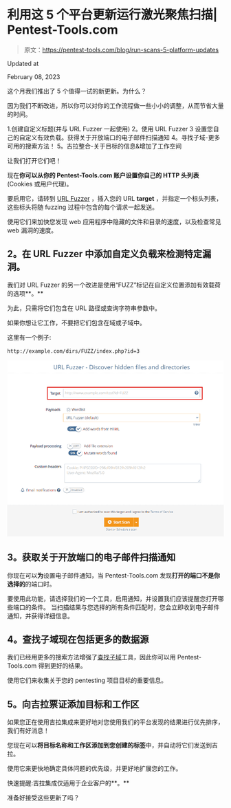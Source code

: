 # 利用这 5 个平台更新运行激光聚焦扫描| Pentest-Tools.com

> 原文：<https://pentest-tools.com/blog/run-scans-5-platform-updates>

Updated at

February 08, 2023

这个月我们推出了 5 个值得一试的新更新。为什么？

因为我们不断改进，所以你可以对你的工作流程做一些小小的调整，从而节省大量的时间。

1.创建自定义标题(并与 URL Fuzzer 一起使用)
2。使用 URL Fuzzer
3 设置您自己的自定义有效负载。获得关于开放端口的电子邮件扫描通知
4。寻找子域-更多可用的搜索方法！
5。吉拉整合-关于目标的信息&增加了工作空间

让我们打开它们吧！

现在**你可以从你的 Pentest-Tools.com 账户设置你自己的 HTTP 头列表** (Cookies 或用户代理)。

要启用它，请转到 [URL Fuzzer](https://pentest-tools.com/website-vulnerability-scanning/discover-hidden-directories-and-files) ，插入您的 URL **target** ，并指定一个标头列表，这些标头将随 fuzzing 过程中包含的每个请求一起发送。

使用它们来加快您发现 web 应用程序中隐藏的文件和目录的速度，以及检查常见 web 漏洞的速度。

## **2。在 URL Fuzzer 中添加自定义负载来检测特定漏洞。**

我们对 URL Fuzzer 的另一个改进是使用“FUZZ”标记在自定义位置添加有效载荷的选项**。**

为此，只需将它们包含在 URL 路径或查询字符串参数中。

如果你想让它工作，不要把它们包含在域或子域中。

这里有一个例子:

```
http://example.com/dirs/FUZZ/index.php?id=3
```

![custom payloads with the URL Fuzzer](img/629ffaa147b994ebbd4375963cf9d8b5.png)

## **3。获取关于开放端口的电子邮件扫描通知**

你现在可以**为**设置电子邮件通知，当 Pentest-Tools.com 发现**打开的端口不是你选择的**的端口时。

要使用此功能，请选择我们的一个工具，启用通知，并设置我们应该提醒您打开哪些端口的条件。
当扫描结果与您选择的所有条件匹配时，您会立即收到电子邮件通知，并获得详细信息。

## **4。查找子域现在包括更多的数据源**

我们已经用更多的搜索方法增强了[查找子域](https://pentest-tools.com/information-gathering/find-subdomains-of-domain)工具，因此你可以用 Pentest-Tools.com 得到更好的结果。

使用它们来收集关于您的 pentesting 项目目标的重要信息。

## **5。向吉拉票证添加目标和工作区**

如果您正在使用吉拉集成来更好地对您使用我们的平台发现的结果进行优先排序，我们有好消息！

您现在可以**将目标名称和工作区添加到您创建的标签**中，并自动将它们发送到吉拉。

使用它来更快地确定具体问题的优先级，并更好地扩展您的工作。

快速提醒:吉拉集成仅适用于企业客户的**。**

准备好接受这些更新了吗？
